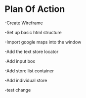 # Plan Of Action
 -Create Wireframe

 -Set up basic html structure

 -Import google maps into the window

 -Add the text store locator

 -Add input box

 -Add store list container

 -Add individual store

 -test change
